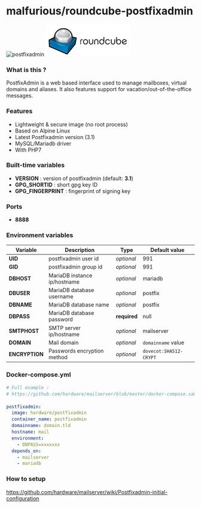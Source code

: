 # malfurious/roundcube-postfixadmin

![postfixadmin](http://i.imgur.com/UCtvKHR.png "postfixadmin") ![roundcube](https://raw.githubusercontent.com/Malfurious/docker-templates/master/images/roundcube-logo.jpg "roundcube")

### What is this ?

PostfixAdmin is a web based interface used to manage mailboxes, virtual domains and aliases. It also features support for vacation/out-of-the-office messages.

### Features

- Lightweight & secure image (no root process)
- Based on Alpine Linux
- Latest Postfixadmin version (3.1)
- MySQL/Mariadb driver
- With PHP7

### Built-time variables

- **VERSION** : version of postfixadmin (default: **3.1**)
- **GPG_SHORTID** : short gpg key ID
- **GPG_FINGERPRINT** : fingerprint of signing key

### Ports

- **8888**

### Environment variables

| Variable | Description | Type | Default value |
| -------- | ----------- | ---- | ------------- |
| **UID** | postfixadmin user id | *optional* | 991
| **GID** | postfixadmin group id | *optional* | 991
| **DBHOST** | MariaDB instance ip/hostname | *optional* | mariadb
| **DBUSER** | MariaDB database username | *optional* | postfix
| **DBNAME** | MariaDB database name | *optional* | postfix
| **DBPASS** | MariaDB database password | **required** | null
| **SMTPHOST** | SMTP server ip/hostname | *optional* | mailserver
| **DOMAIN** | Mail domain | *optional* | `domainname` value
| **ENCRYPTION** | Passwords encryption method | *optional* | `dovecot:SHA512-CRYPT`

### Docker-compose.yml

```yml
# Full example :
# https://github.com/hardware/mailserver/blob/master/docker-compose.sample.yml

postfixadmin:
  image: hardware/postfixadmin
  container_name: postfixadmin
  domainname: domain.tld
  hostname: mail
  environment:
    - DBPASS=xxxxxxx
  depends_on:
    - mailserver
    - mariadb
```

### How to setup

https://github.com/hardware/mailserver/wiki/Postfixadmin-initial-configuration
